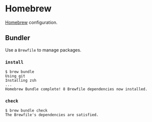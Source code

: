 # Homebrew

[Homebrew](https://brew.sh) configuration.

## Bundler

Use a `Brewfile` to manage packages.

### `install`

```text
$ brew bundle
Using git
Installing zsh
...
Homebrew Bundle complete! 8 Brewfile dependencies now installed.
```

### `check`

```text
$ brew bundle check
The Brewfile's dependencies are satisfied.
```
